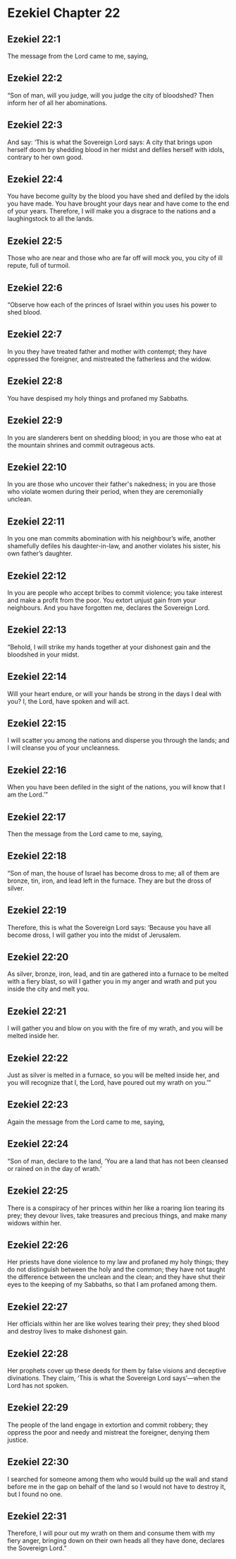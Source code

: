 # Ezekiel Chapter 22

## Ezekiel 22:1
The message from the Lord came to me, saying,

## Ezekiel 22:2
“Son of man, will you judge, will you judge the city of bloodshed? Then inform her of all her abominations.

## Ezekiel 22:3
And say: ‘This is what the Sovereign Lord says: A city that brings upon herself doom by shedding blood in her midst and defiles herself with idols, contrary to her own good.

## Ezekiel 22:4
You have become guilty by the blood you have shed and defiled by the idols you have made. You have brought your days near and have come to the end of your years. Therefore, I will make you a disgrace to the nations and a laughingstock to all the lands.

## Ezekiel 22:5
Those who are near and those who are far off will mock you, you city of ill repute, full of turmoil.

## Ezekiel 22:6
“Observe how each of the princes of Israel within you uses his power to shed blood.

## Ezekiel 22:7
In you they have treated father and mother with contempt; they have oppressed the foreigner, and mistreated the fatherless and the widow.

## Ezekiel 22:8
You have despised my holy things and profaned my Sabbaths.

## Ezekiel 22:9
In you are slanderers bent on shedding blood; in you are those who eat at the mountain shrines and commit outrageous acts.

## Ezekiel 22:10
In you are those who uncover their father's nakedness; in you are those who violate women during their period, when they are ceremonially unclean.

## Ezekiel 22:11
In you one man commits abomination with his neighbour’s wife, another shamefully defiles his daughter-in-law, and another violates his sister, his own father’s daughter.

## Ezekiel 22:12
In you are people who accept bribes to commit violence; you take interest and make a profit from the poor. You extort unjust gain from your neighbours. And you have forgotten me, declares the Sovereign Lord.

## Ezekiel 22:13
“Behold, I will strike my hands together at your dishonest gain and the bloodshed in your midst.

## Ezekiel 22:14
Will your heart endure, or will your hands be strong in the days I deal with you? I, the Lord, have spoken and will act.

## Ezekiel 22:15
I will scatter you among the nations and disperse you through the lands; and I will cleanse you of your uncleanness.

## Ezekiel 22:16
When you have been defiled in the sight of the nations, you will know that I am the Lord.’”

## Ezekiel 22:17
Then the message from the Lord came to me, saying,

## Ezekiel 22:18
“Son of man, the house of Israel has become dross to me; all of them are bronze, tin, iron, and lead left in the furnace. They are but the dross of silver.

## Ezekiel 22:19
Therefore, this is what the Sovereign Lord says: ‘Because you have all become dross, I will gather you into the midst of Jerusalem.

## Ezekiel 22:20
As silver, bronze, iron, lead, and tin are gathered into a furnace to be melted with a fiery blast, so will I gather you in my anger and wrath and put you inside the city and melt you.

## Ezekiel 22:21
I will gather you and blow on you with the fire of my wrath, and you will be melted inside her.

## Ezekiel 22:22
Just as silver is melted in a furnace, so you will be melted inside her, and you will recognize that I, the Lord, have poured out my wrath on you.’”

## Ezekiel 22:23
Again the message from the Lord came to me, saying,

## Ezekiel 22:24
“Son of man, declare to the land, ‘You are a land that has not been cleansed or rained on in the day of wrath.’

## Ezekiel 22:25
There is a conspiracy of her princes within her like a roaring lion tearing its prey; they devour lives, take treasures and precious things, and make many widows within her.

## Ezekiel 22:26
Her priests have done violence to my law and profaned my holy things; they do not distinguish between the holy and the common; they have not taught the difference between the unclean and the clean; and they have shut their eyes to the keeping of my Sabbaths, so that I am profaned among them.

## Ezekiel 22:27
Her officials within her are like wolves tearing their prey; they shed blood and destroy lives to make dishonest gain.

## Ezekiel 22:28
Her prophets cover up these deeds for them by false visions and deceptive divinations. They claim, ‘This is what the Sovereign Lord says’—when the Lord has not spoken.

## Ezekiel 22:29
The people of the land engage in extortion and commit robbery; they oppress the poor and needy and mistreat the foreigner, denying them justice.

## Ezekiel 22:30
I searched for someone among them who would build up the wall and stand before me in the gap on behalf of the land so I would not have to destroy it, but I found no one.

## Ezekiel 22:31
Therefore, I will pour out my wrath on them and consume them with my fiery anger, bringing down on their own heads all they have done, declares the Sovereign Lord.”
